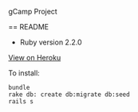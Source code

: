 gCamp Project

== README

* Ruby version
  2.2.0

[View on Heroku](https://limitless-bastion-8247.herokuapp.com)

To install:

```
bundle
rake db: create db:migrate db:seed
rails s
```

